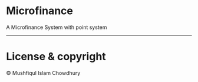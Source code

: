 # Microfinance

A Microfinance System with point system 

---
# License & copyright

© Mushfiqul Islam Chowdhury
